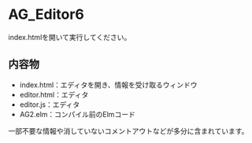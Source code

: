 # AG_Editor6

index.htmlを開いて実行してください。

## 内容物

* index.html：エディタを開き、情報を受け取るウィンドウ
* editor.html：エディタ
* editor.js：エディタ
* AG2.elm：コンパイル前のElmコード

一部不要な情報や消していないコメントアウトなどが多分に含まれています。
